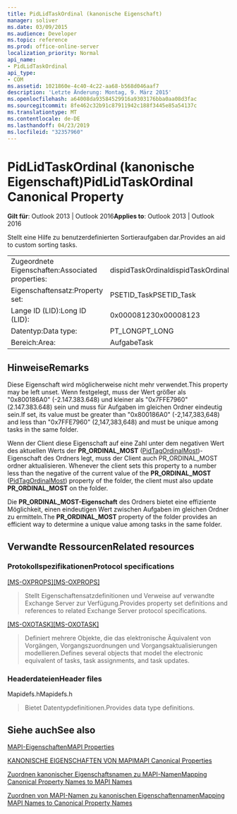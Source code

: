 ```yaml
---
title: PidLidTaskOrdinal (kanonische Eigenschaft)
manager: soliver
ms.date: 03/09/2015
ms.audience: Developer
ms.topic: reference
ms.prod: office-online-server
localization_priority: Normal
api_name:
- PidLidTaskOrdinal
api_type:
- COM
ms.assetid: 1021860e-4c40-4c22-aa68-b568d046aaf7
description: 'Letzte Änderung: Montag, 9. März 2015'
ms.openlocfilehash: a64008da93584529916a9303176bba0aa08d3fac
ms.sourcegitcommit: 8fe462c32b91c87911942c188f3445e85a54137c
ms.translationtype: MT
ms.contentlocale: de-DE
ms.lasthandoff: 04/23/2019
ms.locfileid: "32357960"
---
```

# <a name="pidlidtaskordinal-canonical-property"></a><span data-ttu-id="52489-103">PidLidTaskOrdinal (kanonische Eigenschaft)</span><span class="sxs-lookup"><span data-stu-id="52489-103">PidLidTaskOrdinal Canonical Property</span></span>

  
  
<span data-ttu-id="52489-104">**Gilt für**: Outlook 2013 | Outlook 2016</span><span class="sxs-lookup"><span data-stu-id="52489-104">**Applies to**: Outlook 2013 | Outlook 2016</span></span> 
  
<span data-ttu-id="52489-105">Stellt eine Hilfe zu benutzerdefinierten Sortieraufgaben dar.</span><span class="sxs-lookup"><span data-stu-id="52489-105">Provides an aid to custom sorting tasks.</span></span>
  
|||
|:-----|:-----|
|<span data-ttu-id="52489-106">Zugeordnete Eigenschaften:</span><span class="sxs-lookup"><span data-stu-id="52489-106">Associated properties:</span></span>  <br/> |<span data-ttu-id="52489-107">dispidTaskOrdinal</span><span class="sxs-lookup"><span data-stu-id="52489-107">dispidTaskOrdinal</span></span>  <br/> |
|<span data-ttu-id="52489-108">Eigenschaftensatz:</span><span class="sxs-lookup"><span data-stu-id="52489-108">Property set:</span></span>  <br/> |<span data-ttu-id="52489-109">PSETID_Task</span><span class="sxs-lookup"><span data-stu-id="52489-109">PSETID_Task</span></span>  <br/> |
|<span data-ttu-id="52489-110">Lange ID (LID):</span><span class="sxs-lookup"><span data-stu-id="52489-110">Long ID (LID):</span></span>  <br/> |<span data-ttu-id="52489-111">0x00008123</span><span class="sxs-lookup"><span data-stu-id="52489-111">0x00008123</span></span>  <br/> |
|<span data-ttu-id="52489-112">Datentyp:</span><span class="sxs-lookup"><span data-stu-id="52489-112">Data type:</span></span>  <br/> |<span data-ttu-id="52489-113">PT_LONG</span><span class="sxs-lookup"><span data-stu-id="52489-113">PT_LONG</span></span>  <br/> |
|<span data-ttu-id="52489-114">Bereich:</span><span class="sxs-lookup"><span data-stu-id="52489-114">Area:</span></span>  <br/> |<span data-ttu-id="52489-115">Aufgabe</span><span class="sxs-lookup"><span data-stu-id="52489-115">Task</span></span>  <br/> |
   
## <a name="remarks"></a><span data-ttu-id="52489-116">Hinweise</span><span class="sxs-lookup"><span data-stu-id="52489-116">Remarks</span></span>

<span data-ttu-id="52489-117">Diese Eigenschaft wird möglicherweise nicht mehr verwendet.</span><span class="sxs-lookup"><span data-stu-id="52489-117">This property may be left unset.</span></span> <span data-ttu-id="52489-118">Wenn festgelegt, muss der Wert größer als "0x800186A0" (-2.147.383.648) und kleiner als "0x7FFE7960" (2.147.383.648) sein und muss für Aufgaben im gleichen Ordner eindeutig sein.</span><span class="sxs-lookup"><span data-stu-id="52489-118">If set, its value must be greater than "0x800186A0" (-2,147,383,648) and less than "0x7FFE7960" (2,147,383,648) and must be unique among tasks in the same folder.</span></span>
  
<span data-ttu-id="52489-119">Wenn der Client diese Eigenschaft auf eine Zahl unter dem negativen Wert des aktuellen Werts der **PR_ORDINAL_MOST** ([PidTagOrdinalMost](pidtagordinalmost-canonical-property.md))-Eigenschaft des Ordners legt, muss der Client auch PR_ORDINAL_MOST ordner aktualisieren. </span><span class="sxs-lookup"><span data-stu-id="52489-119">Whenever the client sets this property to a number less than the negative of the current value of the **PR_ORDINAL_MOST** ([PidTagOrdinalMost](pidtagordinalmost-canonical-property.md)) property of the folder, the client must also update **PR_ORDINAL_MOST** on the folder.</span></span> 
  
<span data-ttu-id="52489-120">Die **PR_ORDINAL_MOST-Eigenschaft** des Ordners bietet eine effiziente Möglichkeit, einen eindeutigen Wert zwischen Aufgaben im gleichen Ordner zu ermitteln.</span><span class="sxs-lookup"><span data-stu-id="52489-120">The **PR_ORDINAL_MOST** property of the folder provides an efficient way to determine a unique value among tasks in the same folder.</span></span> 
  
## <a name="related-resources"></a><span data-ttu-id="52489-121">Verwandte Ressourcen</span><span class="sxs-lookup"><span data-stu-id="52489-121">Related resources</span></span>

### <a name="protocol-specifications"></a><span data-ttu-id="52489-122">Protokollspezifikationen</span><span class="sxs-lookup"><span data-stu-id="52489-122">Protocol specifications</span></span>

<span data-ttu-id="52489-123">[[MS-OXPROPS]](https://msdn.microsoft.com/library/f6ab1613-aefe-447d-a49c-18217230b148%28Office.15%29.aspx)</span><span class="sxs-lookup"><span data-stu-id="52489-123">[[MS-OXPROPS]](https://msdn.microsoft.com/library/f6ab1613-aefe-447d-a49c-18217230b148%28Office.15%29.aspx)</span></span>
  
> <span data-ttu-id="52489-124">Stellt Eigenschaftensatzdefinitionen und Verweise auf verwandte Exchange Server zur Verfügung.</span><span class="sxs-lookup"><span data-stu-id="52489-124">Provides property set definitions and references to related Exchange Server protocol specifications.</span></span>
    
<span data-ttu-id="52489-125">[[MS-OXOTASK]](https://msdn.microsoft.com/library/55600ec0-6195-4730-8436-59c7931ef27e%28Office.15%29.aspx)</span><span class="sxs-lookup"><span data-stu-id="52489-125">[[MS-OXOTASK]](https://msdn.microsoft.com/library/55600ec0-6195-4730-8436-59c7931ef27e%28Office.15%29.aspx)</span></span>
  
> <span data-ttu-id="52489-126">Definiert mehrere Objekte, die das elektronische Äquivalent von Vorgängen, Vorgangszuordnungen und Vorgangsaktualisierungen modellieren.</span><span class="sxs-lookup"><span data-stu-id="52489-126">Defines several objects that model the electronic equivalent of tasks, task assignments, and task updates.</span></span> 
    
### <a name="header-files"></a><span data-ttu-id="52489-127">Headerdateien</span><span class="sxs-lookup"><span data-stu-id="52489-127">Header files</span></span>

<span data-ttu-id="52489-128">Mapidefs.h</span><span class="sxs-lookup"><span data-stu-id="52489-128">Mapidefs.h</span></span>
  
> <span data-ttu-id="52489-129">Bietet Datentypdefinitionen.</span><span class="sxs-lookup"><span data-stu-id="52489-129">Provides data type definitions.</span></span>
    
## <a name="see-also"></a><span data-ttu-id="52489-130">Siehe auch</span><span class="sxs-lookup"><span data-stu-id="52489-130">See also</span></span>



[<span data-ttu-id="52489-131">MAPI-Eigenschaften</span><span class="sxs-lookup"><span data-stu-id="52489-131">MAPI Properties</span></span>](mapi-properties.md)
  
[<span data-ttu-id="52489-132">KANONISCHE EIGENSCHAFTEN VON MAPI</span><span class="sxs-lookup"><span data-stu-id="52489-132">MAPI Canonical Properties</span></span>](mapi-canonical-properties.md)
  
[<span data-ttu-id="52489-133">Zuordnen kanonischer Eigenschaftsnamen zu MAPI-Namen</span><span class="sxs-lookup"><span data-stu-id="52489-133">Mapping Canonical Property Names to MAPI Names</span></span>](mapping-canonical-property-names-to-mapi-names.md)
  
[<span data-ttu-id="52489-134">Zuordnen von MAPI-Namen zu kanonischen Eigenschaftennamen</span><span class="sxs-lookup"><span data-stu-id="52489-134">Mapping MAPI Names to Canonical Property Names</span></span>](mapping-mapi-names-to-canonical-property-names.md)


